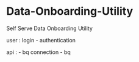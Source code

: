 # Data-Onboarding-Utility
Self Serve Data Onboarding Utility

user :
    login - authentication
    

api : 
    - bq connection
    - bq 



